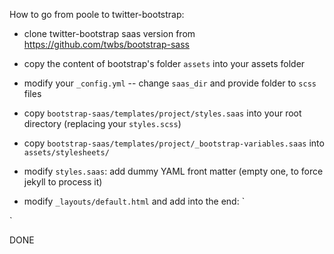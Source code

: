 How to go from poole to twitter-bootstrap:

- clone twitter-bootstrap saas version from
  https://github.com/twbs/bootstrap-sass

- copy the content of bootstrap's folder `assets` into your assets folder

- modify your `_config.yml` -- change `saas_dir` and provide folder to `scss` files

- copy `bootstrap-saas/templates/project/styles.saas` into your root directory
  (replacing your `styles.scss`)

- copy `bootstrap-saas/templates/project/_bootstrap-variables.saas` into 
  `assets/stylesheets/`

- modify `styles.saas`: add dummy YAML front matter
  (empty one, to force jekyll to process it)

- modify `_layouts/default.html` and add into the end:
`
    <!-- Bootstrap core JavaScript
    ================================================== -->
    <!-- Placed at the end of the document so the pages load faster -->
    <script src="https://ajax.googleapis.com/ajax/libs/jquery/1.11.3/jquery.min.js"></script>
    <script src="{{ site.baseurl }}/assets/javascripts/bootstrap.min.js"></script>
`

DONE
